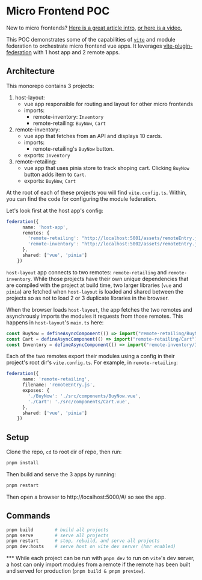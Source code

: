 # Micro Frontend POC

New to micro frontends?  [Here is a great article intro,](https://micro-frontends.org/)  [ or here is a video.](https://www.youtube.com/watch?v=xHSeFDT9W_Q)

This POC demonstrates some of the capabilities of [`vite`](https://vitejs.dev/) and module federation to orchestrate micro frontend vue apps.  It leverages [vite-plugin-federation](https://single-spa.js.org/docs/getting-started-overview#architectural-overview) with 1 host app and 2 remote apps.

## Architecture

This monorepo contains 3 projects:
1. host-layout: 
    - vue app responsible for routing and layout for other micro frontends
    - imports: 
        - remote-inventory: `Inventory`
        - remote-retailing: `BuyNow`, `Cart`
2. remote-inventory: 
    - vue app that fetches from an API and displays 10 cards. 
    - imports: 
        - remote-retailing's `BuyNow` button.
    - exports: `Inventory`
3. remote-retailing: 
    - vue app that uses pinia store to track shoping cart.  Clicking `BuyNow` button adds item to `Cart`. 
    - exports: `BuyNow`, `Cart`

At the root of each of these projects you will find `vite.config.ts`.  Within, you can find the code for configuring the module federation.

Let's look first at the host app's config: 
```ts
federation({
      name: 'host-app',
      remotes: {
        'remote-retailing': "http://localhost:5001/assets/remoteEntry.js",
        'remote-inventory': "http://localhost:5002/assets/remoteEntry.js",
      },
      shared: ['vue', 'pinia']
    })
```
`host-layout` app connects to two remotes: `remote-retailing` and `remote-inventory`. While those projects have their own unique dependencies that are compiled with the project at build time, two larger libraries (`vue` and `pinia`) are fetched when `host-layout` is loaded and shared between the projects so as not to load 2 or 3 duplicate libraries in the browser.  

When the browser loads `host-layout`, the app fetches the two remotes and asynchrously imports the modules it requests from those remotes.  This happens in `host-layout`'s `main.ts` here:
```ts
const BuyNow = defineAsyncComponent(() => import("remote-retailing/BuyNow"));
const Cart = defineAsyncComponent(() => import("remote-retailing/Cart"));
const Inventory = defineAsyncComponent(() => import("remote-inventory/Inventory"))
```

Each of the two remotes export their modules using a config in their project's root dir's `vite.config.ts`.  For example, in `remote-retailing`:
```ts
federation({
      name: 'remote-retailing',
      filename: 'remoteEntry.js',
      exposes: {
        './BuyNow': './src/components/BuyNow.vue',
        './Cart': './src/components/Cart.vue',
      },
      shared: ['vue', 'pinia']
    })
```

## Setup

Clone the repo, `cd` to root dir of repo, then run:
```bash
pnpm install
```
Then build and serve the 3 apps by running:
```bash
pnpm restart
```
Then open a browser to http://localhost:5000/#/ so see the app.

## Commands 
```bash
pnpm build        # build all projects
pnpm serve        # serve all projects
pnpm restart      # stop, rebuild, and serve all projects
pnpm dev:hosts    # serve host on vite dev server (hmr enabled)
```
*** While each project can be run with `pnpm dev` to run on `vite`'s dev server, a host can only import modules from a remote if the remote has been built and served for production (`pnpm build & pnpm preview`).